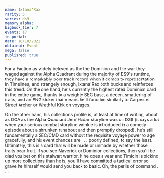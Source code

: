 ```yaml
---
name: Ixtana'Rax
rarity: 5
series: ds9
memory_alpha:
bigbook_tier: 7
events: 17
in_portal:
date: 18/10/2022
obtained: Event
mega: false
published: true
---
```


For a Faction as widely beloved as the the Dominion and the war they waged against the Alpha Quadrant during the majority of DS9's runtime, they have a remarkably poor track record when it comes to representation in Timelines, and strangely enough, Ixtana'Rax both bucks and reinforces this trend. On the one hand, he's currently the highest rated Dominion card in the entire game, thanks to a weighty SEC base, a decent smattering of traits, and an ENG kicker that means he'll function similarly to Carpenter Street Archer or Wrathful Kirk on voyages.

On the other hand, his collections profile is, at least at time of writing, about as DOA as the Alpha Quadrant Jem'Hadar storyline was on DS9 (it says a lot when your serious combat storyline wrinkle is introduced in a comedy episode about a shrunken runabout and then promptly dropped), he's still fundamentally a SEC/CMD card without the requisite voyage power to age gracefully, and his event chances are . . . poorly defined, to say the least. Ultimately, this is a card that will be made or unmade by whether those traits bear fruit. If you see Maverick or Dominion collections, then you'll be glad you bet on this stalwart warrior. If he goes a year and Timicin is picking up more collections than he is, you'll have committed a tactical error so grave he himself would send you back to basic. Oh, the perils of command . . .
